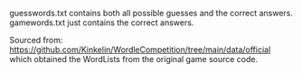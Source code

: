 guesswords.txt contains both all possible guesses and the correct answers.
gamewords.txt just contains the correct answers.

Sourced from: https://github.com/Kinkelin/WordleCompetition/tree/main/data/official which obtained the WordLists from the original game source code.
